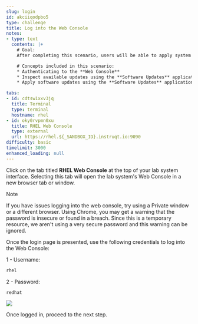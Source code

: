 ```yaml
---
slug: login
id: akciiqodpbo5
type: challenge
title: Log into the Web Console
notes:
- type: text
  contents: |+
    # Goal:
    After completing this scenario, users will be able to apply system updates to Red Hat Enterprise Linux 9 systems.

    # Concepts included in this scenario:
    * Authenticating to the **Web Console**
    * Inspect available updates using the **Software Updates** application
    * Apply software updates using the **Software Updates** application

tabs:
- id: cdtsw1xxv3jq
  title: Terminal
  type: terminal
  hostname: rhel
- id: oky0rvpmn0xu
  title: RHEL Web Console
  type: external
  url: https://rhel.${_SANDBOX_ID}.instruqt.io:9090
difficulty: basic
timelimit: 3000
enhanced_loading: null
---
```


Click on the tab titled **RHEL Web Console** at the top of  your lab system interface. Selecting this tab will open the lab system's Web Console in a new browser tab or window.

> [!NOTE]
> If you have issues logging into the web console, try using a Private window or a different browser. Using Chrome, you may get a warning that the password is insecure or found in a breach. Since this is a temporary resource, we aren't using a very secure password and this warning can be ignored.

Once the login page is presented, use the following credentials to log into the Web Console:

1 - Username:

```bash
rhel
```

2 - Password:

```bash
redhat
```

![](../assets/Web-console-login.png)

Once logged in, proceed to the next step.